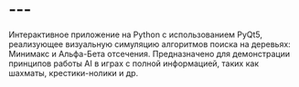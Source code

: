 # ---
Интерактивное приложение на Python с использованием PyQt5, реализующее визуальную симуляцию алгоритмов поиска на деревьях: Минимакс и Альфа-Бета отсечения. Предназначено для демонстрации принципов работы AI в играх с полной информацией, таких как шахматы, крестики-нолики и др.

